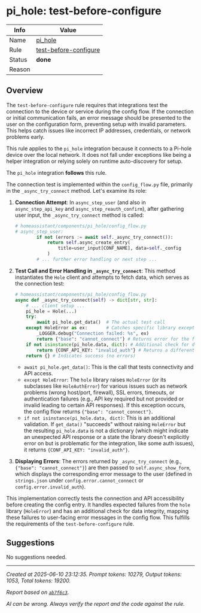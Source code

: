 # pi_hole: test-before-configure

| Info   | Value                                                                    |
|--------|--------------------------------------------------------------------------|
| Name   | [pi_hole](https://www.home-assistant.io/integrations/pi_hole/) |
| Rule   | [test-before-configure](https://developers.home-assistant.io/docs/core/integration-quality-scale/rules/test-before-configure)                                                     |
| Status | **done**                                                                 |
| Reason |                                                                          |

## Overview

The `test-before-configure` rule requires that integrations test the connection to the device or service during the config flow. If the connection or initial communication fails, an error message should be presented to the user on the configuration form, preventing setup with invalid parameters. This helps catch issues like incorrect IP addresses, credentials, or network problems early.

This rule applies to the `pi_hole` integration because it connects to a Pi-hole device over the local network. It does not fall under exceptions like being a helper integration or relying solely on runtime auto-discovery for setup.

The `pi_hole` integration **follows** this rule.

The connection test is implemented within the `config_flow.py` file, primarily in the `_async_try_connect` method. Let's examine its role:

1.  **Connection Attempt**:
    In `async_step_user` (and also in `async_step_api_key` and `async_step_reauth_confirm`), after gathering user input, the `_async_try_connect` method is called:
    ```python
    # homeassistant/components/pi_hole/config_flow.py
    # async_step_user:
            if not (errors := await self._async_try_connect()):
                return self.async_create_entry(
                    title=user_input[CONF_NAME], data=self._config
                )
            # ... further error handling or next step ...
    ```

2.  **Test Call and Error Handling in `_async_try_connect`**:
    This method instantiates the `Hole` client and attempts to fetch data, which serves as the connection test:
    ```python
    # homeassistant/components/pi_hole/config_flow.py
    async def _async_try_connect(self) -> dict[str, str]:
        # ... client setup ...
        pi_hole = Hole(...)
        try:
            await pi_hole.get_data()  # The actual test call
        except HoleError as ex:       # Catches specific library exceptions
            _LOGGER.debug("Connection failed: %s", ex)
            return {"base": "cannot_connect"} # Returns error for the form
        if not isinstance(pi_hole.data, dict): # Additional check for data validity
            return {CONF_API_KEY: "invalid_auth"} # Returns a different error
        return {} # Indicates success (no errors)
    ```
    -   `await pi_hole.get_data()`: This is the call that tests connectivity and API access.
    -   `except HoleError`: The `hole` library raises `HoleError` (or its subclasses like `HoleAuthError`) for various issues such as network problems (wrong host/port, firewall), SSL errors, timeouts, or authentication failures (e.g., API key required but not provided or invalid leading to certain API responses). If this exception occurs, the config flow returns `{"base": "cannot_connect"}`.
    -   `if not isinstance(pi_hole.data, dict)`: This is an additional validation. If `get_data()` "succeeds" without raising `HoleError` but the resulting `pi_hole.data` is not a dictionary (which might indicate an unexpected API response or a state the library doesn't explicitly error on but is problematic for the integration, like some auth issues), it returns `{CONF_API_KEY: "invalid_auth"}`.

3.  **Displaying Errors**:
    The errors returned by `_async_try_connect` (e.g., `{"base": "cannot_connect"}`) are then passed to `self.async_show_form`, which displays the corresponding error message to the user (defined in `strings.json` under `config.error.cannot_connect` or `config.error.invalid_auth`).

This implementation correctly tests the connection and API accessibility before creating the config entry. It handles expected failures from the `hole` library (`HoleError`) and has an additional check for data integrity, mapping these failures to user-facing error messages in the config flow. This fulfills the requirements of the `test-before-configure` rule.

## Suggestions

No suggestions needed.

---

_Created at 2025-06-10 23:12:35. Prompt tokens: 10279, Output tokens: 1053, Total tokens: 19200._

_Report based on [`ab7f6c3`](https://github.com/home-assistant/core/tree/ab7f6c35287f43fe1207b3de4581b3bfabd49399)._

_AI can be wrong. Always verify the report and the code against the rule._
